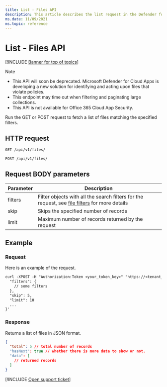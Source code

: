 ```yaml
---
title: List - Files API
description: This article describes the list request in the Defender for Cloud Apps Files API.
ms.date: 11/09/2021
ms.topic: reference
---
```

# List - Files API

[!INCLUDE [Banner for top of topics](includes/banner.md)]

> [!NOTE]
>
> - This API will soon be deprecated. Microsoft Defender for Cloud Apps is developing a new solution for identifying and acting upon files that violate policies.
> - This endpoint may time out when filtering and paginating large collections.
> - This API is not available for Office 365 Cloud App Security.

Run the GET or POST request to fetch a list of files matching the specified filters.

## HTTP request

```rest
GET /api/v1/files/
```

```rest
POST /api/v1/files/
```

## Request BODY parameters

| Parameter | Description |
| --- | --- |
| filters | Filter objects with all the search filters for the request, see [file filters](api-files.md#filters) for more details |
| skip | Skips the specified number of records |
| limit | Maximum number of records returned by the request |

## Example

### Request

Here is an example of the request.

```rest
curl -XPOST -H "Authorization:Token <your_token_key>" "https://<tenant_id>.<tenant_region>.contoso.com/api/v1/files/" -d '{
  "filters": {
    // some filters
  },
  "skip": 5,
  "limit": 10
  ...
}'
```

### Response

Returns a list of files in JSON format.

```json
{
  "total": 5 // total number of records
  "hasNext": true // whether there is more data to show or not.
  "data": [
    // returned records
  ]
}
```

[!INCLUDE [Open support ticket](includes/support.md)]
